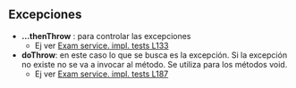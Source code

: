 ## Excepciones

- **...thenThrow** : para controlar las excepciones
    * Ej ver [Exam service. impl. tests L133][exam-service-impl-tests-L133]
- **doThrow**: en este caso lo que se busca es la excepción. Si la excepción no existe no se va a invocar al método. Se utiliza para los métodos void.
    * Ej ver [Exam service. impl. tests L187][exam-service-impl-tests-L187]

[exam-service-impl-tests-L133]:https://github.com/irinacadu/TDD-Course/blob/2598f13d077eb3500aac87e89de3b9510a0f5d6c/src/test/java/MockitoTests/ExamServiceImplTest.java#L133
[exam-service-impl-tests-L187]:https://github.com/irinacadu/TDD-Course/blob/2598f13d077eb3500aac87e89de3b9510a0f5d6c/src/test/java/MockitoTests/ExamServiceImplTest.java#L187
